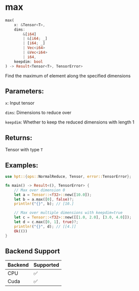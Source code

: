 # max
```rust
max(
    x: &Tensor<T>, 
    dims: 
        &[i64]
        | &[i64; _]
        | [i64; _] 
        | Vec<i64> 
        | &Vec<i64>
        | i64, 
    keepdim: bool
) -> Result<Tensor<T>, TensorError>
```
Find the maximum of element along the specified dimensions

## Parameters:
`x`: Input tensor

`dims`: Dimensions to reduce over

`keepdim`: Whether to keep the reduced dimensions with length 1

## Returns:
Tensor with type `T`

## Examples:
```rust
use hpt::{ops::NormalReduce, Tensor, error::TensorError};

fn main() -> Result<(), TensorError> {
    // Max over dimension 0
    let a = Tensor::<f32>::new([10.0]);
    let b = a.max([0], false)?;
    println!("{}", b); // [10.]

    // Max over multiple dimensions with keepdim=true
    let c = Tensor::<f32>::new([[1.0, 2.0], [3.0, 4.0]]);
    let d = c.max([0, 1], true)?;
    println!("{}", d); // [[4.]]
    Ok(())
}
```
## Backend Support
| Backend | Supported |
|---------|-----------|
| CPU     | ✅         |
| Cuda    | ✅        |